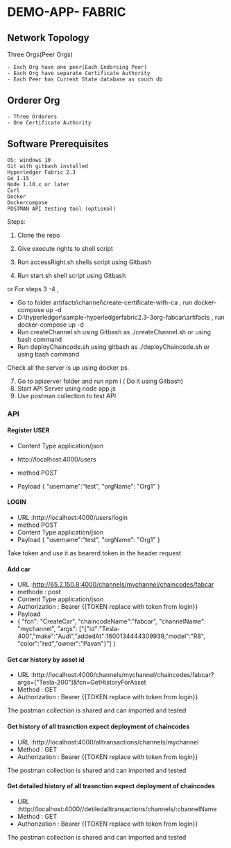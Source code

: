 # DEMO-APP- FABRIC 

## Network Topology

   Three Orgs(Peer Orgs)

    - Each Org have one peer(Each Endorsing Peer)
    - Each Org have separate Certificate Authority
    - Each Peer has Current State database as couch db


## Orderer Org

    - Three Orderers
    - One Certificate Authority

## Software Prerequisites
	OS: windows 10
	Git with gitbash installed
	Hyperledger Fabric 2.3
	Go 1.15
	Node 1.10.x or later
	Curl
	Docker 
	Dockercompose
	POSTMAN API testing tool (optional)

Steps:

1) Clone the repo
2) Give execute rights to shell script 

3) Run accessRight.sh shells script using Gitbash
4) Run start.sh shell script using Gitbash


or For steps 3 -4 , 
   * Go to folder artifacts\channel\create-certificate-with-ca , run docker-compose up -d
   * D:\hyperledger\sample-hyperledgerfabric2.3-3org-fabcar\artifacts , run docker-compose up -d
   * Run createChannel.sh using Gitbash as ./createChannel.sh or using bash command
   * Run deployChaincode.sh using gitbash as ./deployChaincode.sh or using bash command 

Check all the server is up using docker ps.


   
7) Go to apiserver folder and run npm i ( Do it using Gitbash)
8) Start API Server using node app.js 
9) Use postman collection to test API

### API

#### Register USER

* Content Type application/json

* http://localhost:4000/users

* method POST

* Payload
{
	"username":"test",
	"orgName": "Org1"
}


#### LOGIN
* URL :http://localhost:4000/users/login
* method POST
* Content Type application/json
* Payload
	{
		"username":"test",
		"orgName": "Org1"
	}	

 Take token and use it as bearerd token in the  header request

#### Add car
* URL :http://65.2.150.8:4000/channels/mychannel/chaincodes/fabcar
* methode : post
* Content Type application/json
* Authorization : Bearer {{TOKEN replace with token from login}}
* Payload
* {
    "fcn": "CreateCar",
    "chaincodeName":"fabcar",
    "channelName": "mychannel",
   "args": ["{\"id\":\"Tesla-400\",\"make\":\"Audi\",\"addedAt\":1600134444309939,\"model\":\"R8\", \"color\":\"red\",\"owner\":\"Pavan\"}"]
}

#### Get car history by asset id
* URL :http://localhost:4000/channels/mychannel/chaincodes/fabcar?args=["Tesla-200"]&fcn=GetHistoryForAsset
* Method : GET
* Authorization : Bearer {{TOKEN replace with token from login}}

The postman collection is shared and can imported and tested



#### Get  history of all trasnction expect deployment of chaincodes
* URL :http://localhost:4000/alltransactions/channels/mychannel
* Method : GET
* Authorization : Bearer {{TOKEN replace with token from login}}

The postman collection is shared and can imported and tested


#### Get  detailed history of all trasnction expect deployment of chaincodes
* URL :http://localhost:4000//detiledalltransactions/channels/:channelName
* Method : GET
* Authorization : Bearer {{TOKEN replace with token from login}}

The postman collection is shared and can imported and tested




